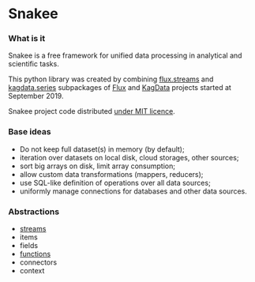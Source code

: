 # Snakee

### What is it 

Snakee is a free framework for unified data processing in analytical and scientific tasks.

This python library was created by combining 
[flux.streams](https://github.com/az365/flux/tree/master/streams) 
and [kagdata.series](https://github.com/az365/kagdata/tree/master/series) 
subpackages of [Flux](https://github.com/az365/flux) 
and [KagData](https://github.com/az365/kagdata) projects 
started at September 2019.

Snakee project code distributed [under MIT licence](https://github.com/az365/snakee/blob/main/LICENSE).

### Base ideas

* Do not keep full dataset(s) in memory (by default);
* iteration over datasets on local disk, cloud storages, other sources;
* sort big arrays on disk, limit array consumption;
* allow custom data transformations (mappers, reducers);
* use SQL-like definition of operations over all data sources;
* uniformly manage connections for databases and other data sources.
 
### Abstractions 
 
* [streams](https://github.com/az365/snakee/tree/main/streams/readme.md)
* items 
* fields 
* [functions](https://github.com/az365/snakee/tree/main/functions/readme.md)
* connectors
* context
